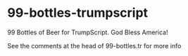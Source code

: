 # 99-bottles-trumpscript
99 Bottles of Beer for TrumpScript. God Bless America!

See the comments at the head of 99-bottles.tr for more info
